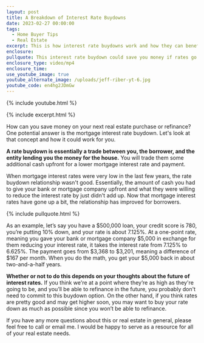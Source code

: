 ```yaml
---
layout: post
title: A Breakdown of Interest Rate Buydowns
date: 2023-02-27 00:00:00
tags:
  - Home Buyer Tips
  - Real Estate
excerpt: This is how interest rate buydowns work and how they can benefit you.
enclosure:
pullquote: This interest rate buydown could save you money if rates go up.
enclosure_type: video/mp4
enclosure_time:
use_youtube_image: true
youtube_alternate_image: /uploads/jeff-riber-yt-6.jpg
youtube_code: en4hg2JDmGw
---
```

{% include youtube.html %}

{% include excerpt.html %}

How can you save money on your next real estate purchase or refinance? One potential answer is the mortgage interest rate buydown. Let's look at that concept and how it could work for you.

**A rate buydown is essentially a trade between you, the borrower, and the entity lending you the money for the house.** You will trade them some additional cash upfront for a lower mortgage interest rate and payment.&nbsp;

When mortgage interest rates were very low in the last few years, the rate buydown relationship wasn't good. Essentially, the amount of cash you had to give your bank or mortgage company upfront and what they were willing to reduce the interest rate by just didn't add up. Now that mortgage interest rates have gone up a bit, the relationship has improved for borrowers.

{% include pullquote.html %}

As an example, let’s say you have a $500,000 loan, your credit score is 780, you’re putting 10% down, and your rate is about 7.125%. At a one-point rate, meaning you gave your bank or mortgage company $5,000 in exchange for them reducing your interest rate, it takes the interest rate from 7.125% to 6.625%. The payment goes from $3,368 to $3,201, meaning a difference of $167 per month. When you do the math, you get your $5,000 back in about two-and-a-half years.&nbsp;

**Whether or not to do this depends on your thoughts about the future of interest rates.** If you think we're at a point where they’re as high as they're going to be, and you’ll be able to refinance in the future, you probably don't need to commit to this buydown option. On the other hand, if you think rates are pretty good and may get higher soon, you may want to buy your rate down as much as possible since you won’t be able to refinance.

If you have any more questions about this or real estate in general, please feel free to call or email me. I would be happy to serve as a resource for all of your real estate needs.